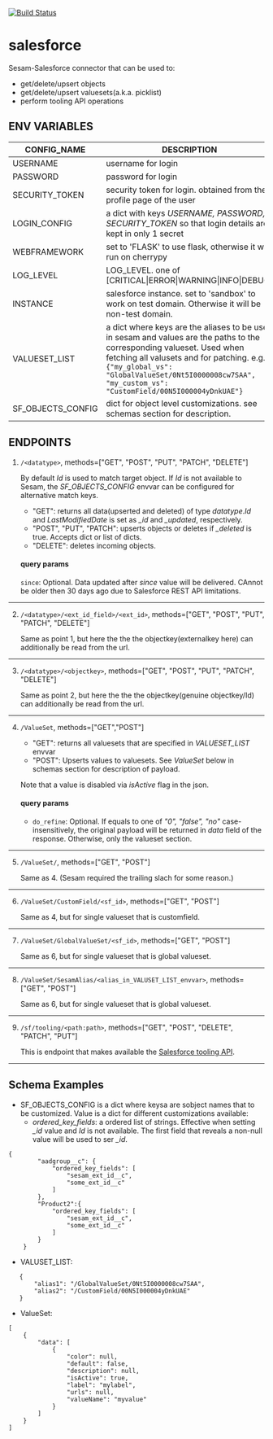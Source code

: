 [![Build Status](https://travis-ci.org/sesam-community/salesforce.svg?branch=master)](https://travis-ci.org/sesam-community/salesforce)

# salesforce
Sesam-Salesforce connector that can be used to:
  * get/delete/upsert objects
  * get/delete/upsert valuesets(a.k.a. picklist)
  * perform tooling API operations

## ENV VARIABLES

| CONFIG_NAME        | DESCRIPTION           | IS_REQUIRED  |DEFAULT_VALUE|
| -------------------|---------------------|:------------:|:-----------:|
| USERNAME | username for login | yes | n/a |
| PASSWORD | password for login | yes | n/a |
| SECURITY_TOKEN | security token for login. obtained from the profile page of the user | yes | n/a |
| LOGIN_CONFIG | a dict with keys _USERNAME, PASSWORD, SECURITY_TOKEN_ so that login details are kept in only 1 secret | yes | n/a |
| WEBFRAMEWORK | set to 'FLASK' to use flask, otherwise it will run on cherrypy | no | n/a |
| LOG_LEVEL | LOG_LEVEL. one of [CRITICAL\|ERROR\|WARNING\|INFO\|DEBUG] | no | 'INFO' |
| INSTANCE | salesforce instance. set to 'sandbox' to work on test domain. Otherwise it will be non-test domain. | no | 'prod' |
| VALUESET_LIST | a dict where keys are the aliases to be used in sesam and values are the paths to the corresponding valueset. Used when fetching all valusets and for patching. e.g.`{"my_global_vs": "GlobalValueSet/0Nt5I0000008cw7SAA", "my_custom_vs": "CustomField/00N5I000004yDnkUAE"}`| no | n/a |
| SF_OBJECTS_CONFIG | dict for object level customizations. see schemas section for description. | no | n/a |


## ENDPOINTS

 1. `/<datatype>`, methods=["GET", "POST", "PUT", "PATCH", "DELETE"]

    By default _Id_ is used to match target object. If _Id_ is not available to Sesam, the _SF_OBJECTS_CONFIG_ envvar can be configured for alternative match keys.

    * "GET": returns all data(upserted and deleted) of type _datatype_._Id_ and _LastModifiedDate_ is set as _\_id_ and _\_updated_, respectively.
    * "POST", "PUT", "PATCH": upserts objects or deletes if _\_deleted_ is true. Accepts dict or list of dicts.
    * "DELETE": deletes incoming objects.

    #### query params
    `since`: Optional. Data updated after _since_ value will be delivered. CAnnot be older then 30 days ago due to Salesforce REST API limitations.

___

 2. `/<datatype>/<ext_id_field>/<ext_id>`, methods=["GET", "POST", "PUT", "PATCH", "DELETE"]

    Same as point 1, but here the the the objectkey(externalkey here) can additionally be read from the url.

___

3. `/<datatype>/<objectkey>`, methods=["GET", "POST", "PUT", "PATCH", "DELETE"]

    Same as point 2, but here the the the objectkey(genuine objectkey/Id) can additionally be read from the url.
___
 4. `/ValueSet`, methods=["GET","POST"]

    * "GET": returns all valuesets that are specified in _VALUESET\_LIST_ envvar
    * "POST": Upserts values to valuesets. See _ValueSet_ below in schemas section for description of payload.

    Note that a value is disabled via _isActive_ flag in the json.

    #### query params
     * `do_refine`: Optional. If equals to one of _"0", "false", "no"_ case-insensitively, the original payload will be returned in _data_ field of the response.
       Otherwise, only the valueset section.
___
 5. `/ValueSet/`, methods=["GET", "POST"]

    Same as 4. (Sesam required the trailing slach for some reason.)
___
 6. `/ValueSet/CustomField/<sf_id>`, methods=["GET", "POST"]

	  Same as 4, but for single valueset that is customfield.
___
 7. `/ValueSet/GlobalValueSet/<sf_id>`, methods=["GET", "POST"]

    Same as 6, but for single valueset that is global valueset.
___
 8. `/ValueSet/SesamAlias/<alias_in_VALUSET_LIST_envvar>`, methods=["GET", "POST"]

    Same as 6, but for single valueset that is global valueset.
___
 9. `/sf/tooling/<path:path>`, methods=["GET", "POST", "DELETE", "PATCH", "PUT"]

    This is endpoint that makes available the [Salesforce tooling API](https://developer.salesforce.com/docs/atlas.en-us.api_tooling.meta/api_tooling/intro_api_tooling.htm).
___

## Schema Examples

 * SF_OBJECTS_CONFIG is a dict where keysa are sobject names that to be customized. Value is a dict for different customizations available:
    * _ordered_key_fields_: a ordered list of strings. Effective when setting _\_id_ value and _Id_ is not available. The first field that reveals a non-null value will be used to ser _\_id_.
```
{
        "aadgroup__c": {
            "ordered_key_fields": [
                "sesam_ext_id__c",
                "some_ext_id__c"
            ]
        },
        "Product2":{
            "ordered_key_fields": [
                "sesam_ext_id__c",
                "some_ext_id__c"
            ]
        }
    }
```
 * VALUSET_LIST:
 ```
    {
        "alias1": "/GlobalValueSet/0Nt5I0000008cw7SAA",
        "alias2": "/CustomField/00N5I000004yDnkUAE"
    }
 ```

 * ValueSet:
```
[
	{
		"data": [
			{
				"color": null,
				"default": false,
				"description": null,
				"isActive": true,
				"label": "mylabel",
				"urls": null,
				"valueName": "myvalue"
			}
		]
	}
]
```
